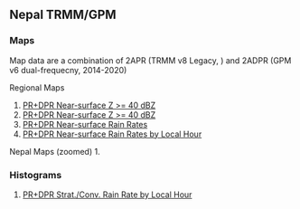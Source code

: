 ## Nepal TRMM/GPM

### Maps
Map data are a combination of 2APR (TRMM v8 Legacy, ) and 2ADPR (GPM v6 dual-frequecny, 2014-2020)

Regional Maps
1. [PR+DPR Near-surface Z >= 40 dBZ](https://abfunk.github.io/Nepal/images/maps/trmm_gpm_orbital_counts_map_ge_14_dbz_nepal.html)
2. [PR+DPR Near-surface Z >= 40 dBZ](https://abfunk.github.io/Nepal/images/maps/trmm_gpm_orbital_counts_map_ge_40_dbz_nepal.html)
3. [PR+DPR Near-surface Rain Rates](https://abfunk.github.io/Nepal/images/maps/trmm_gpm_orbital_rain_rates_map_nepal.html)
4. [PR+DPR Near-surface Rain Rates by Local Hour](https://abfunk.github.io/Nepal/images/maps/trmm_gpm_orbital_rain_rates_local_hour_map_nepal.html)

Nepal Maps (zoomed)
1. 


### Histograms
1. [PR+DPR Strat./Conv. Rain Rate by Local Hour](https://abfunk.github.io/Nepal/images/hists/trmm_gpm_sf_conv_rain_rate_histograms_local_hour_nepal.html)

